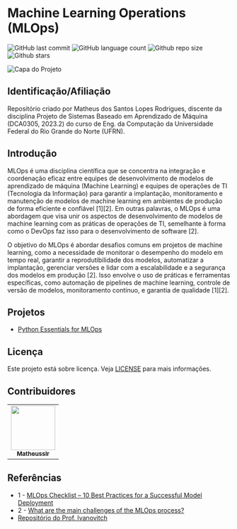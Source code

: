 # Machine Learning Operations (MLOps)

<!-- Shields Exemplo, existem N diferentes shield em https://shields.io/ -->
![GitHub last commit](https://img.shields.io/github/last-commit/matheusslr/mlops2023)
![GitHub language count](https://img.shields.io/github/languages/count/matheusslr/mlops2023)
![Github repo size](https://img.shields.io/github/repo-size/matheusslr/mlops2023)
![Github stars](https://img.shields.io/github/stars/matheusslr/mlops2023?style=social)

![Capa do Projeto](https://cms.databricks.com/sites/default/files/inline-images/mlops-cycle.png)

## Identificação/Afiliação
Repositório criado por Matheus dos Santos Lopes Rodrigues, discente da disciplina Projeto de Sistemas Baseado em Aprendizado de Máquina (DCA0305, 2023.2) do curso de Eng. da Computação da Universidade Federal do Rio Grande do Norte (UFRN).

## Introdução
MLOps é uma disciplina científica que se concentra na integração e coordenação eficaz entre equipes de desenvolvimento de modelos de aprendizado de máquina (Machine Learning) e equipes de operações de TI (Tecnologia da Informação) para garantir a implantação, monitoramento e manutenção de modelos de machine learning em ambientes de produção de forma eficiente e confiável [1][2]. Em outras palavras, o MLOps é uma abordagem que visa unir os aspectos de desenvolvimento de modelos de machine learning com as práticas de operações de TI, semelhante à forma como o DevOps faz isso para o desenvolvimento de software [2].

O objetivo do MLOps é abordar desafios comuns em projetos de machine learning, como a necessidade de monitorar o desempenho do modelo em tempo real, garantir a reprodutibilidade dos modelos, automatizar a implantação, gerenciar versões e lidar com a escalabilidade e a segurança dos modelos em produção [2]. Isso envolve o uso de práticas e ferramentas específicas, como automação de pipelines de machine learning, controle de versão de modelos, monitoramento contínuo, e garantia de qualidade [1][2].

## Projetos
- [Python Essentials for MLOps](https://github.com/matheusslr/mlops2023/tree/main/Python_Essentials_for_MLOps)


## Licença
Este projeto está sobre licença. Veja [LICENSE](LICENSE) para mais informações.

## Contribuidores

<table>
  <tr>
    <td align="center">
      <a href="https://github.com/matheusslr">
        <img src="https://github.com/matheusslr.png" width="100px">
        <br>
        <sub>
          <b>Matheusslr</b>
        </sub>
      </a>
    </td>
  </tr>
</table>

## Referências

- 1 - [MLOps Checklist – 10 Best Practices for a Successful Model Deployment](https://neptune.ai/blog/mlops-best-practices)
- 2 - [What are the main challenges of the MLOps process?](https://hystax.com/what-are-the-main-challenges-of-the-mlops-process/)
- [Repositório do Prof. Ivanovitch](https://github.com/ivanovitchm/mlops)